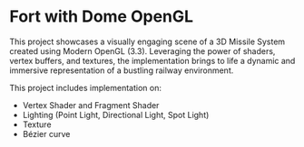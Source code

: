 # Fort with Dome OpenGL 

This project showcases a visually engaging scene of a 3D Missile System created using Modern OpenGL (3.3). Leveraging the power of shaders, vertex buffers, and textures, the implementation brings to life a dynamic and immersive representation of a bustling railway environment.

This project includes implementation on:
- Vertex Shader and Fragment Shader
- Lighting (Point Light, Directional Light, Spot Light)
- Texture
- Bézier curve
